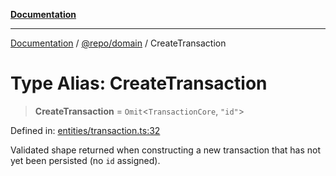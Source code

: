 [**Documentation**](../../../README.md)

***

[Documentation](../../../README.md) / [@repo/domain](../README.md) / CreateTransaction

# Type Alias: CreateTransaction

> **CreateTransaction** = `Omit`\<`TransactionCore`, `"id"`\>

Defined in: [entities/transaction.ts:32](https://github.com/o3osatoshi/experiment/blob/67ff251451cab829206391b718d971ec20ce4dfb/packages/domain/src/entities/transaction.ts#L32)

Validated shape returned when constructing a new transaction that has not yet
been persisted (no `id` assigned).
